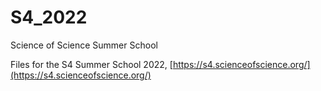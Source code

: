 # S4_2022
Science of Science Summer School

Files for the S4 Summer School 2022, [https://s4.scienceofscience.org/](https://s4.scienceofscience.org/)
